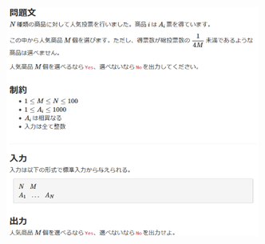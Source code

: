 ![question](https://github.com/kimura-12/AtCoder_Training/blob/master/AtCoder_Beginner_Contest/ABC161/B.Popular_Vote/question1.png)